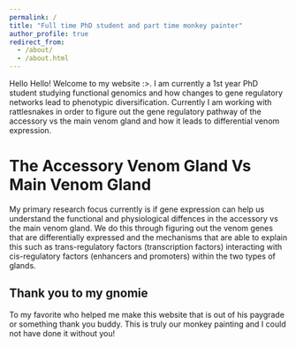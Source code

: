 ```yaml
---
permalink: /
title: "Full time PhD student and part time monkey painter"
author_profile: true
redirect_from: 
  - /about/
  - /about.html
---
```


Hello Hello! Welcome to my website :>. I am currently a 1st year PhD student studying functional genomics and how changes to gene regulatory networks lead to phenotypic diversification. Currently I am working with rattlesnakes in order to figure out the gene regulatory pathway of the accessory vs the main venom gland and how it leads to differential venom expression.

The Accessory Venom Gland Vs Main Venom Gland
======
My primary research focus currently is if gene expression can help us understand the functional and physiological diffences in the accessory vs the main venom gland. We do this through figuring out the venom genes that are differentially expressed and the mechanisms that are able to explain this such as trans-regulatory factors (transcription factors) interacting with cis-regulatory factors (enhancers and promoters) within the two types of glands. 


Thank you to my gnomie
------

To my favorite who helped me make this website that is out of his paygrade or something thank you buddy. This is truly our monkey painting and I could not have done it without you!

